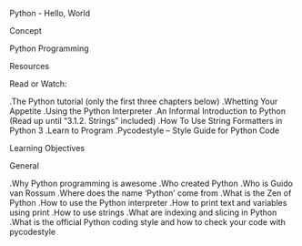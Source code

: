   Python - Hello, World

  Concept

  Python Programming

  Resources

  Read or Watch:


  .The Python tutorial (only the first three chapters below)
  .Whetting Your Appetite
  .Using the Python Interpreter
  .An Informal Introduction to Python (Read up until “3.1.2. Strings” included)
  .How To Use String Formatters in Python 3
  .Learn to Program
  .Pycodestyle – Style Guide for Python Code

  Learning Objectives

  General

  .Why Python programming is awesome
  .Who created Python
  .Who is Guido van Rossum
  .Where does the name ‘Python’ come from
  .What is the Zen of Python
  .How to use the Python interpreter
  .How to print text and variables using print
  .How to use strings
  .What are indexing and slicing in Python
  .What is the official Python coding style and how to check your code with pycodestyle
